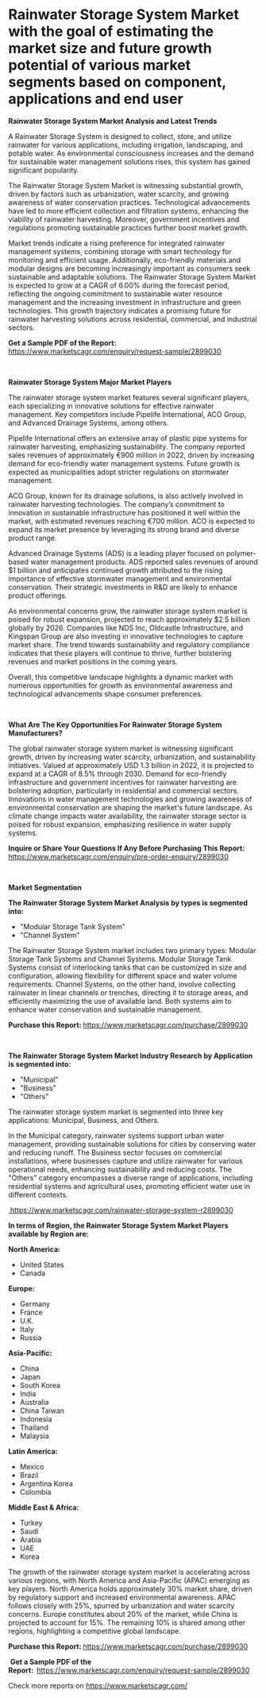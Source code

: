 <p><h1>Rainwater Storage System Market with the goal of estimating the market size and future growth potential of various market segments based on component, applications and end user</h1></p><p><strong>Rainwater Storage System Market Analysis and Latest Trends</strong></p>
<p><p>A Rainwater Storage System is designed to collect, store, and utilize rainwater for various applications, including irrigation, landscaping, and potable water. As environmental consciousness increases and the demand for sustainable water management solutions rises, this system has gained significant popularity. </p><p>The Rainwater Storage System Market is witnessing substantial growth, driven by factors such as urbanization, water scarcity, and growing awareness of water conservation practices. Technological advancements have led to more efficient collection and filtration systems, enhancing the viability of rainwater harvesting. Moreover, government incentives and regulations promoting sustainable practices further boost market growth.</p><p>Market trends indicate a rising preference for integrated rainwater management systems, combining storage with smart technology for monitoring and efficient usage. Additionally, eco-friendly materials and modular designs are becoming increasingly important as consumers seek sustainable and adaptable solutions. The Rainwater Storage System Market is expected to grow at a CAGR of 6.00% during the forecast period, reflecting the ongoing commitment to sustainable water resource management and the increasing investment in infrastructure and green technologies. This growth trajectory indicates a promising future for rainwater harvesting solutions across residential, commercial, and industrial sectors.</p></p>
<p><strong>Get a Sample PDF of the Report:&nbsp;</strong> <a href="https://www.marketscagr.com/enquiry/request-sample/2899030?utm_campaign=2480&utm_medium=2&utm_source=Github&utm_content=ia&utm_term=15032025&utm_id=rainwater-storage-system">https://www.marketscagr.com/enquiry/request-sample/2899030</a></p>
<p>&nbsp;</p>
<p><strong>Rainwater Storage System Major Market Players</strong></p>
<p><p>The rainwater storage system market features several significant players, each specializing in innovative solutions for effective rainwater management. Key competitors include Pipelife International, ACO Group, and Advanced Drainage Systems, among others.</p><p>Pipelife International offers an extensive array of plastic pipe systems for rainwater harvesting, emphasizing sustainability. The company reported sales revenues of approximately €900 million in 2022, driven by increasing demand for eco-friendly water management systems. Future growth is expected as municipalities adopt stricter regulations on stormwater management.</p><p>ACO Group, known for its drainage solutions, is also actively involved in rainwater harvesting technologies. The company’s commitment to innovation in sustainable infrastructure has positioned it well within the market, with estimated revenues reaching €700 million. ACO is expected to expand its market presence by leveraging its strong brand and diverse product range.</p><p>Advanced Drainage Systems (ADS) is a leading player focused on polymer-based water management products. ADS reported sales revenues of around $1 billion and anticipates continued growth attributed to the rising importance of effective stormwater management and environmental conservation. Their strategic investments in R&D are likely to enhance product offerings.</p><p>As environmental concerns grow, the rainwater storage system market is poised for robust expansion, projected to reach approximately $2.5 billion globally by 2026. Companies like NDS Inc, Oldcastle Infrastructure, and Kingspan Group are also investing in innovative technologies to capture market share. The trend towards sustainability and regulatory compliance indicates that these players will continue to thrive, further bolstering revenues and market positions in the coming years.</p><p>Overall, this competitive landscape highlights a dynamic market with numerous opportunities for growth as environmental awareness and technological advancements shape consumer preferences.</p></p>
<p>&nbsp;</p>
<p><strong>What Are The Key Opportunities For Rainwater Storage System Manufacturers?</strong></p>
<p><p>The global rainwater storage system market is witnessing significant growth, driven by increasing water scarcity, urbanization, and sustainability initiatives. Valued at approximately USD 1.3 billion in 2022, it is projected to expand at a CAGR of 8.5% through 2030. Demand for eco-friendly infrastructure and government incentives for rainwater harvesting are bolstering adoption, particularly in residential and commercial sectors. Innovations in water management technologies and growing awareness of environmental conservation are shaping the market's future landscape. As climate change impacts water availability, the rainwater storage sector is poised for robust expansion, emphasizing resilience in water supply systems.</p></p>
<p><strong>Inquire or Share Your Questions If Any Before Purchasing This Report:</strong> <a href="https://www.marketscagr.com/enquiry/pre-order-enquiry/2899030?utm_campaign=2480&utm_medium=2&utm_source=Github&utm_content=ia&utm_term=15032025&utm_id=rainwater-storage-system">https://www.marketscagr.com/enquiry/pre-order-enquiry/2899030</a></p>
<p>&nbsp;</p>
<p><strong>Market Segmentation</strong></p>
<p><strong>The Rainwater Storage System Market Analysis by types is segmented into:</strong></p>
<p><ul><li>"Modular Storage Tank System"</li><li>"Channel System"</li></ul></p>
<p><p>The Rainwater Storage System market includes two primary types: Modular Storage Tank Systems and Channel Systems. Modular Storage Tank Systems consist of interlocking tanks that can be customized in size and configuration, allowing flexibility for different space and water volume requirements. Channel Systems, on the other hand, involve collecting rainwater in linear channels or trenches, directing it to storage areas, and efficiently maximizing the use of available land. Both systems aim to enhance water conservation and sustainable management.</p></p>
<p><strong>Purchase this Report:&nbsp;</strong><a href="https://www.marketscagr.com/purchase/2899030?utm_campaign=2480&utm_medium=2&utm_source=Github&utm_content=ia&utm_term=15032025&utm_id=rainwater-storage-system">https://www.marketscagr.com/purchase/2899030</a></p>
<p>&nbsp;</p>
<p><strong>The Rainwater Storage System Market Industry Research by Application is segmented into:</strong></p>
<p><ul><li>"Municipal"</li><li>"Business"</li><li>"Others"</li></ul></p>
<p><p>The rainwater storage system market is segmented into three key applications: Municipal, Business, and Others. </p><p>In the Municipal category, rainwater systems support urban water management, providing sustainable solutions for cities by conserving water and reducing runoff. The Business sector focuses on commercial installations, where businesses capture and utilize rainwater for various operational needs, enhancing sustainability and reducing costs. The "Others" category encompasses a diverse range of applications, including residential systems and agricultural uses, promoting efficient water use in different contexts.</p></p>
<p><a href="https://www.marketscagr.com/rainwater-storage-system-r2899030?utm_campaign=2480&utm_medium=2&utm_source=Github&utm_content=ia&utm_term=15032025&utm_id=rainwater-storage-system">&nbsp;https://www.marketscagr.com/rainwater-storage-system-r2899030</a></p>
<p><strong>In terms of Region, the Rainwater Storage System Market Players available by Region are:</strong></p>
<p>
    <p> <strong> North America: </strong>
        <ul>
            <li>United States</li>
            <li>Canada</li>
        </ul>
        </p> 
    <p> <strong> Europe: </strong>
        <ul>
            <li>Germany</li>
            <li>France</li>
            <li>U.K.</li>
            <li>Italy</li>
            <li>Russia</li>
        </ul>
        </p> 
    <p> <strong> Asia-Pacific: </strong>
        <ul>
            <li>China</li>
            <li>Japan</li>
            <li>South Korea</li>
            <li>India</li>
            <li>Australia</li>
            <li>China Taiwan</li>
            <li>Indonesia</li>
            <li>Thailand</li>
            <li>Malaysia</li>
        </ul>
        </p> 
    <p> <strong> Latin America: </strong>
        <ul>
            <li>Mexico</li>
            <li>Brazil</li>
            <li>Argentina Korea</li>
            <li>Colombia</li>
        </ul>
        </p> 
    <p> <strong> Middle East & Africa: </strong>
        <ul>
            <li>Turkey</li>
            <li>Saudi</li>
            <li>Arabia</li>
            <li>UAE</li>
            <li>Korea</li>
        </ul>
    </p>
    </p>
<p><p>The growth of the rainwater storage system market is accelerating across various regions, with North America and Asia-Pacific (APAC) emerging as key players. North America holds approximately 30% market share, driven by regulatory support and increased environmental awareness. APAC follows closely with 25%, spurred by urbanization and water scarcity concerns. Europe constitutes about 20% of the market, while China is projected to account for 15%. The remaining 10% is shared among other regions, highlighting a competitive global landscape.</p></p>
<p><strong>Purchase this Report: </strong><a href="https://www.marketscagr.com/purchase/2899030?utm_campaign=2480&utm_medium=2&utm_source=Github&utm_content=ia&utm_term=15032025&utm_id=rainwater-storage-system">https://www.marketscagr.com/purchase/2899030</a></p>
<p>&nbsp;<strong>Get a Sample PDF of the Report:&nbsp;&nbsp;</strong><a href="https://www.marketscagr.com/enquiry/request-sample/2899030?utm_campaign=2480&utm_medium=2&utm_source=Github&utm_content=ia&utm_term=15032025&utm_id=rainwater-storage-system">https://www.marketscagr.com/enquiry/request-sample/2899030</a></p>
<p><strong></strong></p>
<p>Check more reports on <a href="https://www.marketscagr.com/?utm_campaign=2480&utm_medium=2&utm_source=Github&utm_content=ia&utm_term=15032025&utm_id=rainwater-storage-system">https://www.marketscagr.com/</a></p>